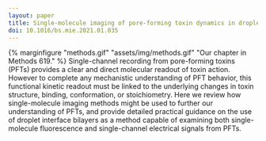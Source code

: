 ```yaml
---
layout: paper
title: Single-molecule imaging of pore-forming toxin dynamics in droplet interface bilayers
doi: 10.1016/bs.mie.2021.01.035
---
```

{% marginfigure "methods.gif" "assets/img/methods.gif" "Our chapter in Methods 619." %}
Single-channel recording from pore-forming toxins (PFTs) provides a clear and direct molecular readout of toxin action. However to complete any mechanistic understanding of PFT behavior, this functional kinetic readout must be linked to the underlying changes in toxin structure, binding, conformation, or stoichiometry. Here we review how single-molecule imaging methods might be used to further our understanding of PFTs, and provide detailed practical guidance on the use of droplet interface bilayers as a method capable of examining both single-molecule fluorescence and single-channel electrical signals from PFTs.
